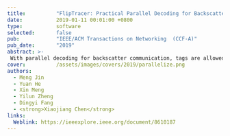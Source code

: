 ```yaml
---
title:          "FlipTracer: Practical Parallel Decoding for Backscatter Communication"
date:           2019-01-11 00:01:00 +0800
type:           software
selected:       false
pub:            "IEEE/ACM Transactions on Networking  (CCF-A)"
pub_date:       "2019"
abstract: >-
 With parallel decoding for backscatter communication, tags are allowed to transmit concurrently and more efficiently. Existing parallel decoding mechanisms, however, assume that signals of the tags are highly stable and, hence, may not perform optimally in the naturally dynamic backscatter systems. This paper introduces FlipTracer, a practical system that achieves highly reliable parallel decoding even in hostile channel conditions. FlipTracer is designed with a key insight; although the collided signal is time-varying and irregular, transitions between signals' combined states follow highly stable probabilities, which offers important clues for identifying the collided signals and provides us with an opportunity to decode the collided signals without relying on stable signals. Motivated by this observation, we propose a graphical model, called one-flip-graph (OFG), to capture the transition pattern of collided signals, and design a reliable approach to construct the OFG in a manner robust to the diversity in backscatter systems. Then, FlipTracer can resolve the collided signals by tracking the OFG. We have implemented FlipTracer and evaluated its performance with extensive experiments across a wide variety of scenarios. Our experimental results have shown that FlipTracer achieves a maximum aggregated throughput that approaches 2 Mb/s, which is 6× higher than the state of the art. 
cover:          /assets/images/covers/2019/parallelize.png
authors:
  - Meng Jin
  - Yuan He
  - Xin Meng
  - Yilun Zheng
  - Dingyi Fang
  - <strong>Xiaojiang Chen</strong>
links:
  Weblink: https://ieeexplore.ieee.org/document/8610187
---
```

